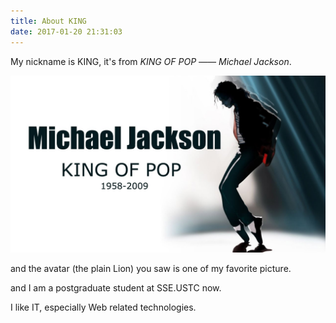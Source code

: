 ```yaml
---
title: About KING
date: 2017-01-20 21:31:03
---
```


My nickname is KING, it's from <cite> KING OF POP —— Michael Jackson</cite>.

![KING OF POP](1.jpg)

and the avatar (the plain Lion) you saw is one of my favorite picture.

and I am a postgraduate student at SSE.USTC now. 

I like IT, especially Web related technologies.